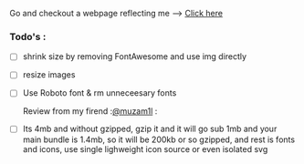  Go and checkout a webpage reflecting me --> [Click here](https://abrar-altaf92.web.app)


### Todo's :
  - [ ] shrink size by removing FontAwesome and use img directly
  - [ ] resize images
  - [ ] Use Roboto font & rm unneceesary fonts </br>

     Review from my firend :[@muzam1l](https://github.com/muzam1l) : 
  - [ ] Its 4mb and without gzipped, gzip it and it will go sub 1mb and your main bundle is 1.4mb, so it will be 200kb or so gzipped, and rest is fonts and icons, use single lighweight icon source or even isolated svg

